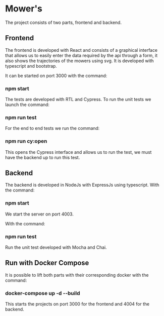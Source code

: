 # Mower's

The project consists of two parts, frontend and backend.

## Frontend

The frontend is developed with React and consists of a graphical interface that allows us to easily enter the data required by the api through a form, it also shows the trajectories of the mowers using svg. It is developed with typescript and bootstrap.

It can be started on port 3000 with the command:

### npm start

The tests are developed with RTL and Cypress. To run the unit tests we launch the command: 

### npm run test

For the end to end tests we run the command:

### npm run cy:open

This opens the Cypress interface and allows us to run the test, we must have the backend up to run this test.

## Backend

The backend is developed in NodeJs with ExpressJs using typescript. With the command:

### npm start

We start the server on port 4003.

With the command:

### npm run test

Run the unit test developed with Mocha and Chai.

## Run with Docker Compose

It is possible to lift both parts with their corresponding docker with the command:

### docker-compose up -d --build

This starts the projects on port 3000 for the frontend and 4004 for the backend.